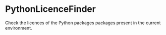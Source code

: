 # PythonLicenceFinder
Check the licences of the Python packages packages present in the current environment.